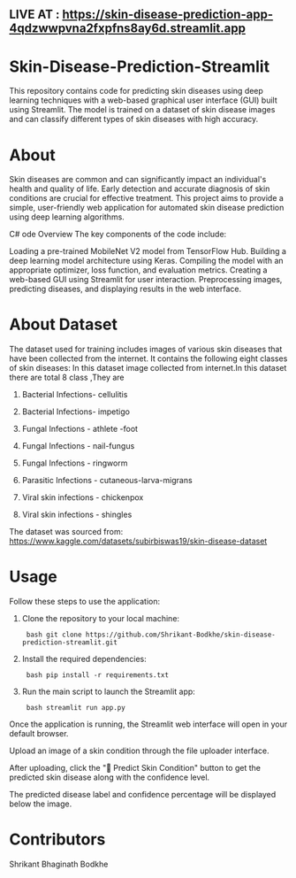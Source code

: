 ## LIVE AT : https://skin-disease-prediction-app-4qdzwwpvna2fxpfns8ay6d.streamlit.app
# Skin-Disease-Prediction-Streamlit
This repository contains code for predicting skin diseases using deep learning techniques with a web-based graphical user interface (GUI) built using Streamlit. The model is trained on a dataset of skin disease images and can classify different types of skin diseases with high accuracy.

# About
Skin diseases are common and can significantly impact an individual's health and quality of life. Early detection and accurate diagnosis of skin conditions are crucial for effective treatment. This project aims to provide a simple, user-friendly web application for automated skin disease prediction using deep learning algorithms.

C# ode Overview
The key components of the code include:

Loading a pre-trained MobileNet V2 model from TensorFlow Hub.
Building a deep learning model architecture using Keras.
Compiling the model with an appropriate optimizer, loss function, and evaluation metrics.
Creating a web-based GUI using Streamlit for user interaction.
Preprocessing images, predicting diseases, and displaying results in the web interface.
# About Dataset
The dataset used for training includes images of various skin diseases that have been collected from the internet. It contains the following eight classes of skin diseases:
In this dataset image collected from internet.In this dataset there are total 8 class ,They are

1.	Bacterial Infections- cellulitis

2.	Bacterial Infections- impetigo

3.	Fungal Infections - athlete -foot

4.	Fungal Infections - nail-fungus

5.	Fungal Infections - ringworm

6.	Parasitic Infections - cutaneous-larva-migrans

7.	Viral skin infections - chickenpox

8.	Viral skin infections - shingles

The dataset was sourced from:
https://www.kaggle.com/datasets/subirbiswas19/skin-disease-dataset

# Usage
Follow these steps to use the application:

1. Clone the repository to your local machine:

        bash git clone https://github.com/Shrikant-Bodkhe/skin-disease-prediction-streamlit.git
2. Install the required dependencies:

        bash pip install -r requirements.txt
3. Run the main script to launch the Streamlit app:

        bash streamlit run app.py

Once the application is running, the Streamlit web interface will open in your default browser.

Upload an image of a skin condition through the file uploader interface.

After uploading, click the "🧠 Predict Skin Condition" button to get the predicted skin disease along with the confidence level.

The predicted disease label and confidence percentage will be displayed below the image.

# Contributors
Shrikant Bhaginath Bodkhe
